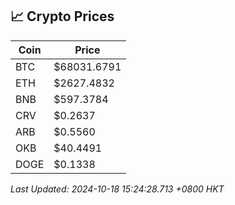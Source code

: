## 📈 Crypto Prices

| Coin | Price |
| ---- | ----- |
| BTC | $68031.6791 |
| ETH | $2627.4832 |
| BNB | $597.3784 |
| CRV | $0.2637 |
| ARB | $0.5560 |
| OKB | $40.4491 |
| DOGE | $0.1338 |

_Last Updated: 2024-10-18 15:24:28.713 +0800 HKT_